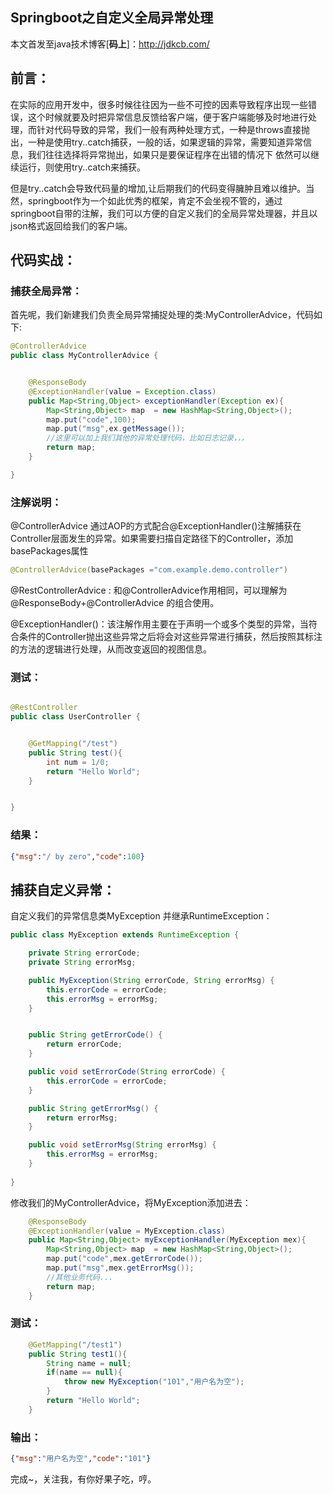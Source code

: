 ## Springboot之自定义全局异常处理

本文首发至java技术博客[**码上**]：http://jdkcb.com/
## 前言：

在实际的应用开发中，很多时候往往因为一些不可控的因素导致程序出现一些错误，这个时候就要及时把异常信息反馈给客户端，便于客户端能够及时地进行处理，而针对代码导致的异常，我们一般有两种处理方式，一种是throws直接抛出，一种是使用try..catch捕获，一般的话，如果逻辑的异常，需要知道异常信息，我们往往选择将异常抛出，如果只是要保证程序在出错的情况下 依然可以继续运行，则使用try..catch来捕获。

但是try..catch会导致代码量的增加,让后期我们的代码变得臃肿且难以维护。当然，springboot作为一个如此优秀的框架，肯定不会坐视不管的，通过springboot自带的注解，我们可以方便的自定义我们的全局异常处理器，并且以json格式返回给我们的客户端。



## 代码实战：

### 捕获全局异常：

首先呢，我们新建我们负责全局异常捕捉处理的类:MyControllerAdvice，代码如下:

```java
@ControllerAdvice
public class MyControllerAdvice {


    @ResponseBody
    @ExceptionHandler(value = Exception.class)
    public Map<String,Object> exceptionHandler(Exception ex){
        Map<String,Object> map  = new HashMap<String,Object>();
        map.put("code",100);
        map.put("msg",ex.getMessage());
        //这里可以加上我们其他的异常处理代码，比如日志记录，，，
        return map;
    }

}

```



### 注解说明：

@ControllerAdvice 通过AOP的方式配合@ExceptionHandler()注解捕获在Controller层面发生的异常。如果需要扫描自定路径下的Controller，添加basePackages属性

```java
@ControllerAdvice(basePackages ="com.example.demo.controller")
```

@RestControllerAdvice : 和@ControllerAdvice作用相同，可以理解为  @ResponseBody+@ControllerAdvice 的组合使用。

@ExceptionHandler()：该注解作用主要在于声明一个或多个类型的异常，当符合条件的Controller抛出这些异常之后将会对这些异常进行捕获，然后按照其标注的方法的逻辑进行处理，从而改变返回的视图信息。

### 测试：

```java

@RestController
public class UserController {


    @GetMapping("/test")
    public String test(){
        int num = 1/0;
        return "Hello World";
    }


}

```

### 结果：

```json
{"msg":"/ by zero","code":100}
```



## 捕获自定义异常：

自定义我们的异常信息类MyException 并继承RuntimeException：

```java
public class MyException extends RuntimeException {

    private String errorCode;
    private String errorMsg;

    public MyException(String errorCode, String errorMsg) {
        this.errorCode = errorCode;
        this.errorMsg = errorMsg;
    }


    public String getErrorCode() {
        return errorCode;
    }

    public void setErrorCode(String errorCode) {
        this.errorCode = errorCode;
    }

    public String getErrorMsg() {
        return errorMsg;
    }

    public void setErrorMsg(String errorMsg) {
        this.errorMsg = errorMsg;
    }
    
}

```



修改我们的MyControllerAdvice，将MyException添加进去：

```java
    @ResponseBody
    @ExceptionHandler(value = MyException.class)
    public Map<String,Object> myExceptionHandler(MyException mex){
        Map<String,Object> map  = new HashMap<String,Object>();
        map.put("code",mex.getErrorCode());
        map.put("msg",mex.getErrorMsg());
        //其他业务代码...
        return map;
    }
```

### 测试：

```java
    @GetMapping("/test1")
    public String test1(){
        String name = null;
        if(name == null){
            throw new MyException("101","用户名为空");
        }
        return "Hello World";
    }
```

### 输出：

```json
{"msg":"用户名为空","code":"101"}
```



完成~，关注我，有你好果子吃，哼。

